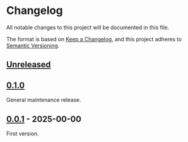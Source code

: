<!-- markdownlint-configure-file {"MD024": { "siblings_only": true } } -->

# Changelog

All notable changes to this project will be documented in this file.

The format is based on [Keep a Changelog](https://keepachangelog.com/en/1.0.0/), and this project
adheres to [Semantic Versioning](https://semver.org/spec/v2.0.0.html).

## [Unreleased]

## [0.1.0]

General maintenance release.

## [0.0.1] - 2025-00-00

First version.

[unreleased]: https://github.com/Tatsh/torbrowser-launcher-mac/compare/v0.1.0...HEAD
[0.1.0]: https://github.com/Tatsh/torbrowser-launcher-mac/releases/tag/v0.0.1...v0.1.0
[0.0.1]: https://github.com/Tatsh/torbrowser-launcher-mac/releases/tag/v0.0.1
